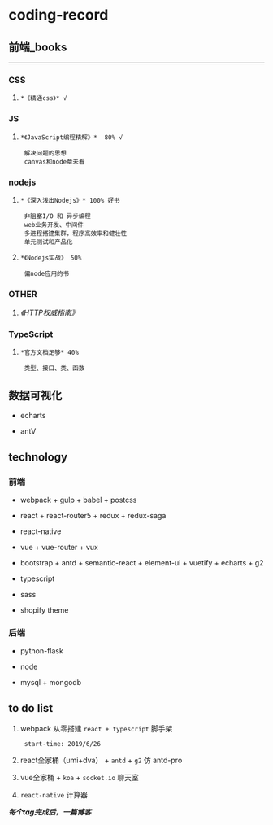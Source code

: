 # coding-record

## 前端_books
***
### CSS

1. `*《精通css》* √ `

### JS

1. `*《JavaScript编程精解》*  80% √`

        解决问题的思想
        canvas和node章未看

### nodejs

1. `*《深入浅出Nodejs》* 100% 好书` 

        非阻塞I/O 和 异步编程
        web业务开发、中间件
        多进程搭建集群，程序高效率和健壮性
        单元测试和产品化

2. `*《Nodejs实战》 50%`

        偏node应用的书

### OTHER

1. *《HTTP权威指南》*


### TypeScript

1. `*官方文档足够* 40%`

        类型、接口、类、函数


## 数据可视化

* echarts

* antV


## technology

### 前端

* webpack + gulp + babel + postcss

* react + react-router5 + redux + redux-saga

* react-native

* vue + vue-router + vux

* bootstrap + antd + semantic-react + element-ui + vuetify + echarts + g2

* typescript

* sass

* shopify theme

### 后端

* python-flask

* node

* mysql + mongodb


## to do list

1. webpack 从零搭建 `react + typescript` 脚手架

        start-time: 2019/6/26

2. react全家桶（umi+dva） + `antd` + `g2` 仿 antd-pro

3. vue全家桶 + `koa` + `socket.io` 聊天室

4. `react-native` 计算器

***每个tag完成后，一篇博客***